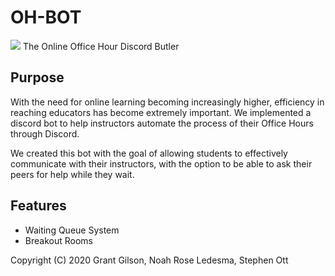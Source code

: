 # OH-BOT 


[<img src="https://img.icons8.com/color/48/000000/discord-logo.png"/>](https://discordapp.com/)
The Online Office Hour Discord Butler

## Purpose

With the need for online learning becoming increasingly higher, efficiency in reaching educators has become 
extremely important. We implemented a discord bot to help instructors automate the process of their Office
Hours through Discord.


We created this bot with the goal of allowing students to effectively communicate with their instructors,
with the option to be able to ask their peers for help while they wait.
   

## Features  

- Waiting Queue System 
- Breakout Rooms



Copyright (C) 2020  Grant Gilson, Noah Rose Ledesma, Stephen Ott
